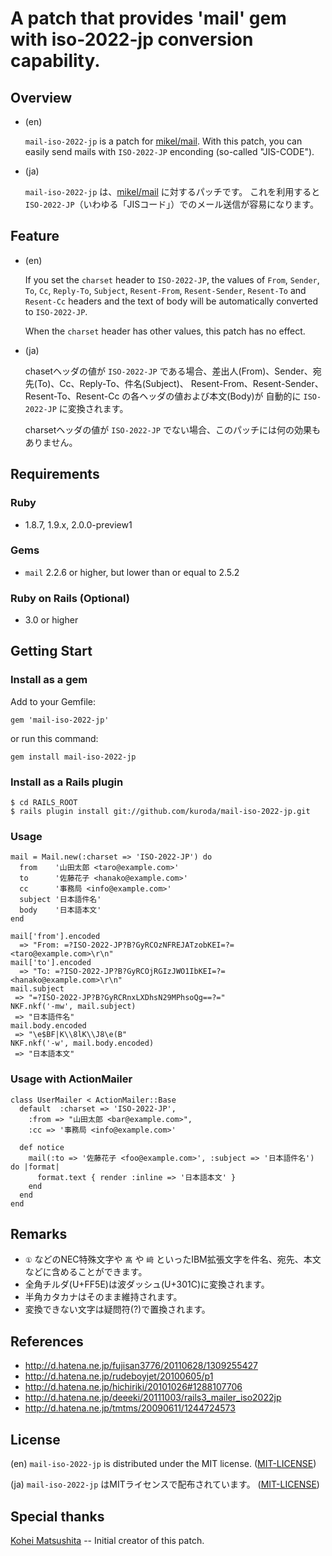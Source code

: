 A patch that provides 'mail' gem with iso-2022-jp conversion capability.
========================================================================

Overview
--------

* (en)

	`mail-iso-2022-jp` is a patch for [mikel/mail](https://github.com/mikel/mail).
	With this patch, you can easily send mails with `ISO-2022-JP` enconding (so-called "JIS-CODE").

* (ja)

    `mail-iso-2022-jp` は、[mikel/mail](https://github.com/mikel/mail) に対するパッチです。
    これを利用すると `ISO-2022-JP`（いわゆる「JISコード」）でのメール送信が容易になります。


Feature
-------

* (en)

    If you set the `charset` header to `ISO-2022-JP`, the values of `From`, `Sender`, `To`, `Cc`,
    `Reply-To`, `Subject`, `Resent-From`, `Resent-Sender`, `Resent-To` and `Resent-Cc` headers
    and the text of body will be automatically converted to `ISO-2022-JP`.
    
    When the `charset` header has other values, this patch has no effect.

* (ja)

    chasetヘッダの値が `ISO-2022-JP` である場合、差出人(From)、Sender、宛先(To)、Cc、Reply-To、件名(Subject)、
    Resent-From、Resent-Sender、Resent-To、Resent-Cc の各ヘッダの値および本文(Body)が
    自動的に `ISO-2022-JP` に変換されます。
    
    charsetヘッダの値が `ISO-2022-JP` でない場合、このパッチには何の効果もありません。


Requirements
------------

### Ruby ###

* 1.8.7, 1.9.x, 2.0.0-preview1

### Gems ###

* `mail` 2.2.6 or higher, but lower than or equal to 2.5.2

### Ruby on Rails (Optional) ###

* 3.0 or higher


Getting Start
-------------

### Install as a gem ###

Add to your Gemfile:

    gem 'mail-iso-2022-jp'

or run this command:

    gem install mail-iso-2022-jp

### Install as a Rails plugin ###

	$ cd RAILS_ROOT
	$ rails plugin install git://github.com/kuroda/mail-iso-2022-jp.git

### Usage ###

    mail = Mail.new(:charset => 'ISO-2022-JP') do
      from    '山田太郎 <taro@example.com>'
      to      '佐藤花子 <hanako@example.com>'
      cc      '事務局 <info@example.com>'
      subject '日本語件名'
      body    '日本語本文'
    end

	mail['from'].encoded
	  => "From: =?ISO-2022-JP?B?GyRCOzNFREJATzobKEI=?= <taro@example.com>\r\n"
	mail['to'].encoded
	  => "To: =?ISO-2022-JP?B?GyRCOjRGIzJWO1IbKEI=?= <hanako@example.com>\r\n"
	mail.subject
	 => "=?ISO-2022-JP?B?GyRCRnxLXDhsN29MPhsoQg==?="
	NKF.nkf('-mw', mail.subject)
	 => "日本語件名"
	mail.body.encoded
	 => "\e$BF|K\\8lK\\J8\e(B"
	NKF.nkf('-w', mail.body.encoded)
	 => "日本語本文"

### Usage with ActionMailer ###

	class UserMailer < ActionMailer::Base
	  default  :charset => 'ISO-2022-JP',
	    :from => "山田太郎 <bar@example.com>",
	    :cc => '事務局 <info@example.com>'

	  def notice
	    mail(:to => '佐藤花子 <foo@example.com>', :subject => '日本語件名') do |format|
	      format.text { render :inline => '日本語本文' }
	    end
	  end
	end


Remarks
-------

* `①` などのNEC特殊文字や `髙` や `﨑` といったIBM拡張文字を件名、宛先、本文などに含めることができます。
* 全角チルダ(U+FF5E)は波ダッシュ(U+301C)に変換されます。
* 半角カタカナはそのまま維持されます。
* 変換できない文字は疑問符(?)で置換されます。


References
----------

* http://d.hatena.ne.jp/fujisan3776/20110628/1309255427
* http://d.hatena.ne.jp/rudeboyjet/20100605/p1
* http://d.hatena.ne.jp/hichiriki/20101026#1288107706
* http://d.hatena.ne.jp/deeeki/20111003/rails3_mailer_iso2022jp
* http://d.hatena.ne.jp/tmtms/20090611/1244724573

License
-------

(en) `mail-iso-2022-jp` is distributed under the MIT license. ([MIT-LICENSE](https://github.com/kuroda/mail-iso-2022-jp/blob/master/MIT-LICENSE))

(ja) `mail-iso-2022-jp` はMITライセンスで配布されています。 ([MIT-LICENSE](https://github.com/kuroda/mail-iso-2022-jp/blob/master/MIT-LICENSE))


Special thanks
--------------

[Kohei Matsushita](https://github.com/ma2shita) -- Initial creator of this patch.

